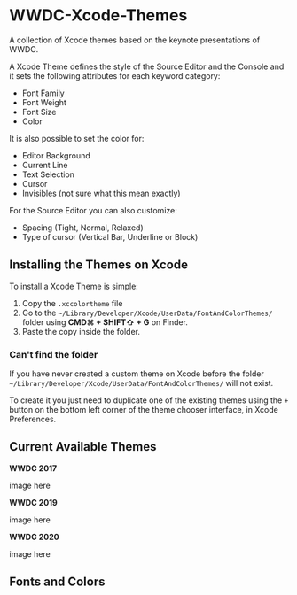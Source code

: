 # WWDC-Xcode-Themes

A collection of Xcode themes based on the keynote presentations of WWDC.

A Xcode Theme defines the style of the Source Editor and the Console and it sets the following attributes for each keyword category:

* Font Family
* Font Weight
* Font Size
* Color

It is also possible to set the color for:

* Editor Background
* Current Line
* Text Selection
* Cursor
* Invisibles (not sure what this mean exactly)

For the Source Editor you can also customize:

* Spacing (Tight, Normal, Relaxed)
* Type of cursor (Vertical Bar, Underline or Block)


## Installing the Themes on Xcode

To install a Xcode Theme is simple:

1. Copy the ```.xccolortheme``` file
2. Go to the ```~/Library/Developer/Xcode/UserData/FontAndColorThemes/``` folder using **CMD⌘ + SHIFT⇧ + G** on Finder.
3. Paste the copy inside the folder.


### Can't find the folder
If you have never created a custom theme on Xcode before the folder ```~/Library/Developer/Xcode/UserData/FontAndColorThemes/``` will not exist.

To create it you just need to duplicate one of the existing themes using the ```+``` button on the bottom left corner of the theme chooser interface, in Xcode Preferences.

## Current Available Themes

**WWDC 2017**

image here

**WWDC 2019**

image here

**WWDC 2020**

image here

## Fonts and Colors

